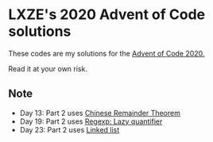 # LXZE's 2020 Advent of Code solutions
These codes are my solutions for the [Advent of Code 2020.](https://adventofcode.com/2020)

Read it at your own risk.

## Note 
- Day 13: Part 2 uses [Chinese Remainder Theorem](https://www.geeksforgeeks.org/chinese-remainder-theorem-set-2-implementation/)
- Day 19: Part 2 uses [Regexp: Lazy quantifier](https://javascript.info/regexp-greedy-and-lazy)
- Day 23: Part 2 uses [Linked list](https://www.geeksforgeeks.org/linked-list-set-1-introduction/)
